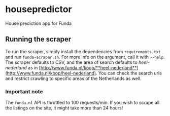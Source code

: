 # housepredictor
House prediction app for Funda

## Running the scraper
To run the scraper, simply install the dependencies from `requirements.txt` and run `funda-scraper.sh`. For more info on the argument, call it with `--help`. The scraper defaults to CSV, and the area of search defaults to *heel-nederland* as in
[http://www.funda.nl/koop/**heel-nederland**](http://www.funda.nl/koop/heel-nederland). You can check the search urls and restrict crawling to specific areas of the Netherlands as well.

### Important note
The `funda.nl` API is throttled to 100 requests/min. If you wish to scrape all the listings on the site, it might take more than 24 hours!
